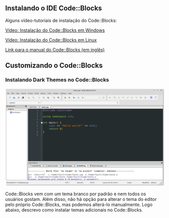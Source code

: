 ## Instalando o IDE Code::Blocks

Alguns vídeo-tutoriais de instalação do Code::Blocks:

[Vídeo: Instalação do Code::Blocks em Windows](https://youtu.be/2P_D1kn7_Q0)

[Vídeo: Instalação do Code::Blocks em Linux](https://youtu.be/z8nshkHY2Cs?t=519)

[Link para o manual do Code::Blocks (em inglês)](https://www.codeblocks.org/docs/manual_codeblocks_en.pdf)

## Customizando o Code::Blocks

### Instalando Dark Themes no Code::Blocks

![](tela01.png)

Code::Blocks vem com um tema branco por padrão e nem todos os usuários gostam. Além disso, não há opção para alterar o tema do editor pelo próprio Code::Blocks, mas podemos alterá-lo manualmente. Logo abaixo, descrevo como instalar temas adicionais no Code::Blocks.